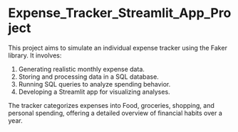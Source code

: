 # Expense_Tracker_Streamlit_App_Project
This project aims to simulate an individual expense tracker using the Faker library. It involves:

1. Generating realistic monthly expense data.
2. Storing and processing data in a SQL database.
3. Running SQL queries to analyze spending behavior.
4. Developing a Streamlit app for visualizing analyses.

The tracker categorizes expenses into Food, groceries, shopping, and personal spending, offering a detailed overview of financial habits over a year.
